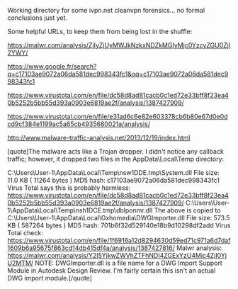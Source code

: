 Working directory for some ivpn.net cleanvpn forensics... no formal conclusions just yet.

Some helpful URLs, to keep them from being lost in the shuffle:

https://malwr.com/analysis/ZjIyZjUyMWJkNzkxNDZkMGIyMjc0YzcyZGU0ZjI2YWY/

https://www.google.fr/search?q=c17103ae9072a06da581dec998343fc1&oq=c17103ae9072a06da581dec998343fc1

https://www.virustotal.com/en/file/dc58d8ad81cacb0c1ed72e33bff8f23ea40b5252b5bb55d393a0903e6819ae2f/analysis/1387427909/

https://www.virustotal.com/en/file/e31ad6c6e82e603378cb6b80e67d0e0dcd9cf384e1199ac5a65cb4935680021a/analysis/

http://www.malware-traffic-analysis.net/2013/12/19/index.html

[quote]The malware acts like a Trojan dropper.  I didn't notice any callback traffic; however, it dropped two files in the AppData\Local\Temp directory:

C:\Users\User-1\AppData\Local\Temp\nsw1DDE.tmp\System.dll
File size:  11.0 KB ( 11264 bytes )
MD5 hash:  c17103ae9072a06da581dec998343fc1 
Virus Total says this is probably harmless:  https://www.virustotal.com/en/file/dc58d8ad81cacb0c1ed72e33bff8f23ea40b5252b5bb55d393a0903e6819ae2f/analysis/1387427909/
C:\Users\User-1\AppData\Local\Temp\nsh1DCE.tmp\dblponmr.dll
The above is copied to  C:\Users\User-1\AppData\Local\Gxhomedia\DWGImporter.dll
File size:  573.5 KB ( 587264 bytes )
MD5 hash:  701b6f32d529140e18b9d10298df2add
Virus Total check:  https://www.virustotal.com/en/file/1f6916a12d8294630d59ed71c971a6d7daf1609b6a95675f863cd14db415df4a/analysis/1387427816/
Malwr analysis:  https://malwr.com/analysis/Y2I5YjkwZWVhZTFhNDI4ZGExYzU4Mjc4ZjI0YjU2MTM/
NOTE:  DWGImporter.dll is a file name for a DWG Import Support Module in Autodesk Design Review.  I'm fairly certain this isn't an actual DWG import module.[/quote]
